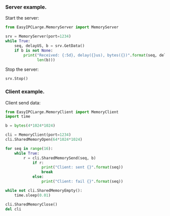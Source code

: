 ### Server example.


Start the server:
```python
from EasyIPCLarge.MemoryServer import MemoryServer

srv = MemoryServer(port=1234)
while True:
    seq, delayUS, b = srv.GetData()
    if b is not None:
        print("Received: {:5d}, delay({}us), bytes({})".format(seq, delayUS,
              len(b)))
```

Stop the server:
```python
srv.Stop()
```


### Client example.


Client send data:
```python
from EasyIPCLarge.MemoryClient import MemoryClient
import time

b = bytes(4*1024*1024)

cli = MemoryClient(port=1234)
cli.SharedMemoryOpen(64*1024*1024)

for seq in range(16):
    while True:
        r = cli.SharedMemorySend(seq, b)
            if r:
                print("Client: sent {}".format(seq))
                break
            else:
                print("Client: fail {}".format(seq))

while not cli.SharedMemoryEmpty():
    time.sleep(0.01)

cli.SharedMemoryClose()
del cli
```

